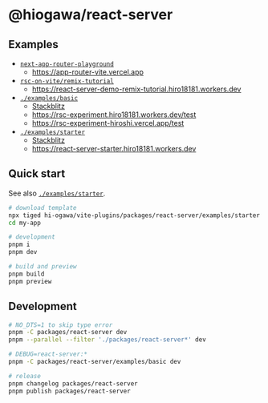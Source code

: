 # @hiogawa/react-server

## Examples

- [`next-app-router-playground`](https://github.com/hi-ogawa/next-app-router-playground/pull/1)
  - https://app-router-vite.vercel.app
- [`rsc-on-vite/remix-tutorial`](https://github.com/hi-ogawa/rsc-on-vite/tree/main/remix-tutorial)
  - https://react-server-demo-remix-tutorial.hiro18181.workers.dev
- [`./examples/basic`](./examples/basic)
  - [Stackblitz](https://stackblitz.com/github/hi-ogawa/vite-plugins/tree/main/packages/react-server/examples/basic)
  - https://rsc-experiment.hiro18181.workers.dev/test
  - https://rsc-experiment-hiroshi.vercel.app/test
- [`./examples/starter`](./examples/starter)
  - [Stackblitz](https://stackblitz.com/github/hi-ogawa/vite-plugins/tree/main/packages/react-server/examples/starter)
  - https://react-server-starter.hiro18181.workers.dev

## Quick start

See also [`./examples/starter`](./examples/starter).

```sh
# download template
npx tiged hi-ogawa/vite-plugins/packages/react-server/examples/starter my-app
cd my-app

# development
pnpm i
pnpm dev

# build and preview
pnpm build
pnpm preview
```

## Development

```sh
# NO_DTS=1 to skip type error
pnpm -C packages/react-server dev
pnpm --parallel --filter './packages/react-server*' dev

# DEBUG=react-server:*
pnpm -C packages/react-server/examples/basic dev

# release
pnpm changelog packages/react-server
pnpm publish packages/react-server
```
